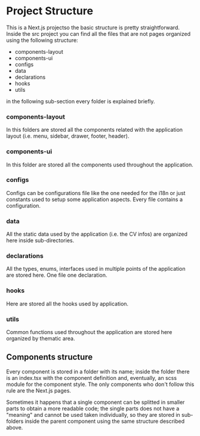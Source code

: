 # Project Structure

This is a Next.js projectso the basic structure is pretty straightforward.
Inside the src project you can find all the files that are not pages organized using the following structure:

- components-layout
- components-ui
- configs
- data
- declarations
- hooks
- utils

in the following sub-section every folder is explained briefly.

### components-layout
In this folders are stored all the components related with the application layout (i.e. menu, sidebar, drawer, footer, header).

### components-ui
In this folder are stored all the components used throughout the application.

### configs
Configs can be configurations file like the one needed for the i18n or just constants used to setup some application aspects.
Every file contains a configuration.

### data
All the static data used by the application (i.e. the CV infos) are organized here inside sub-directories.

### declarations
All the types, enums, interfaces used in multiple points of the application are stored here. One file one declaration.

### hooks
Here are stored all the hooks used by application.

### utils
Common functions used throughout the application are stored here organized by thematic area.

## Components structure
Every component is stored in a folder with its name; inside the folder there is an index.tsx with the component definition and, eventually, an scss module for the component style.
The only components who don't follow this rule are the Next.js pages.

Sometimes it happens that a single component can be splitted in smaller parts to obtain a more readable code; the single parts does not have a "meaning" and cannot be used taken individually,
so they are stored in sub-folders inside the parent component using the same structure described above.
